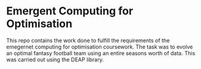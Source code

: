 # Emergent Computing for Optimisation

This repo contains the work done to fulfill the requirements of the emegernet computing for optimisation coursework. The task was to evolve an optimal fantasy football team using an entire seasons worth of data. This was carried out using the DEAP library. 
